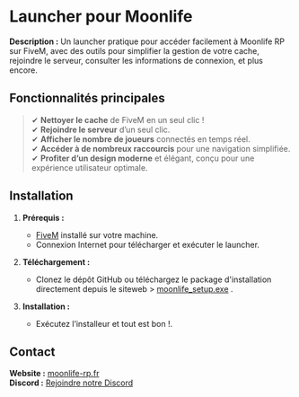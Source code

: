 # Launcher pour Moonlife

**Description :** Un launcher pratique pour accéder facilement à Moonlife RP sur FiveM, avec des outils pour simplifier la gestion de votre cache, rejoindre le serveur, consulter les informations de connexion, et plus encore.

## Fonctionnalités principales

> ✔ **Nettoyer le cache** de FiveM en un seul clic !  
> ✔ **Rejoindre le serveur** d’un seul clic.  
> ✔ **Afficher le nombre de joueurs** connectés en temps réel.  
> ✔ **Accéder à de nombreux raccourcis** pour une navigation simplifiée.  
> ✔ **Profiter d’un design moderne** et élégant, conçu pour une expérience utilisateur optimale.  

## Installation

1. **Prérequis :**
   - [FiveM](https://fivem.net/) installé sur votre machine.
   - Connexion Internet pour télécharger et exécuter le launcher.

2. **Téléchargement :**
   - Clonez le dépôt GitHub ou téléchargez le package d'installation directement depuis le siteweb > [moonlife_setup.exe](https://moonlife-rp.fr/moonlife_setup.exe) .

3. **Installation :**
   - Exécutez l’installeur et tout est bon !.

## Contact

**Website :** [moonlife-rp.fr](https://moonlife-rp.fr/)  
**Discord :** [Rejoindre notre Discord](https://discord.gg/P5t4676YzG)  
